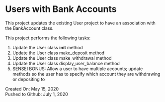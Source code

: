# Users with Bank Accounts

This project updates the existing User project to have an association with the BankAccount class.

This project performs the following tasks:

1. Update the User class __init__ method
2. Update the User class make_deposit method
3. Update the User class make_withdrawal method
4. Update the User class display_user_balance method
5. SENSEI BONUS: Allow a user to have multiple accounts; update methods so the user has to specify which account they are withdrawing or depositing to

Created On: May 15, 2020\
Pushed to Github: July 1, 2020